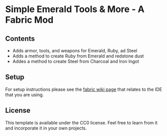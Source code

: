 # Simple Emerald Tools & More - A Fabric Mod

## Contents

- Adds armor, tools, and weapons for Emerald, Ruby, ad Steel
- Adds a method to create Ruby from Emerald and redstone dust
- Addes a method to create Steel from Charcoal and Iron Ingot

## Setup

For setup instructions please see the [fabric wiki page](https://fabricmc.net/wiki/tutorial:setup) that relates to the IDE that you are using.

## License

This template is available under the CC0 license. Feel free to learn from it and incorporate it in your own projects.
